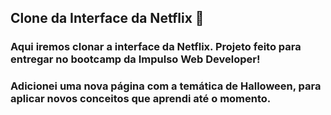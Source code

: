 ## Clone da Interface da Netflix  🍿

### Aqui iremos clonar a interface da Netflix. Projeto feito para entregar no bootcamp da Impulso Web Developer!
### Adicionei uma nova página com a temática de Halloween, para aplicar novos conceitos que aprendi até o momento.
